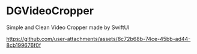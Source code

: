 # DGVideoCropper
Simple and Clean Video Cropper made by SwiftUI

https://github.com/user-attachments/assets/8c72b68b-74ce-45bb-ad44-8cb199676f0f

